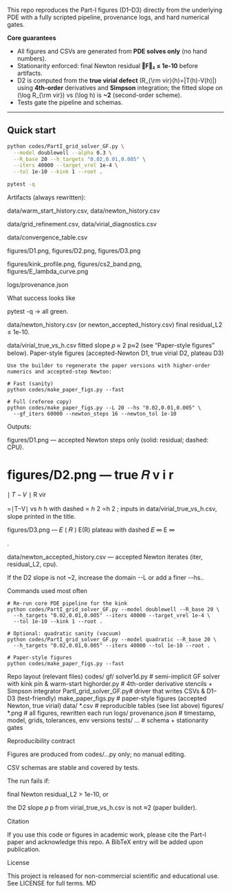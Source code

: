 This repo reproduces the Part-I figures (D1–D3) directly from the underlying PDE
with a fully scripted pipeline, provenance logs, and hard numerical gates.

**Core guarantees**
- All figures and CSVs are generated from **PDE solves only** (no hand numbers).
- Stationarity enforced: final Newton residual **‖F‖₂ ≤ 1e-10** before artifacts.
- D2 is computed from the **true virial defect** \(R_{\rm vir}(h)=|T(h)-V(h)|\)
  using **4th-order** derivatives and **Simpson** integration; the fitted slope
  on \(\log R_{\rm vir}\) vs \(\log h\) is **~2** (second-order scheme).
- Tests gate the pipeline and schemas.

---

## Quick start

```bash
python codes/PartI_grid_solver_GF.py \
  --model doublewell --alpha 0.3 \
  --R_base 20 --h_targets "0.02,0.01,0.005" \
  --iters 40000 --target_vrel 1e-4 \
  --tol 1e-10 --kink 1 --root .

pytest -q
```
Artifacts (always rewritten):

data/warm_start_history.csv, data/newton_history.csv

data/grid_refinement.csv, data/virial_diagnostics.csv

data/convergence_table.csv

figures/D1.png, figures/D2.png, figures/D3.png

figures/kink_profile.png, figures/cs2_band.png, figures/E_lambda_curve.png

logs/provenance.json

What success looks like

pytest -q → all green.

data/newton_history.csv (or newton_accepted_history.csv) final residual_L2 ≤ 1e-10.

data/virial_true_vs_h.csv fitted slope 
𝑝
≈
2
p≈2 (see “Paper-style figures” below).
Paper-style figures (accepted-Newton D1, true virial D2, plateau D3)
```
Use the builder to regenerate the paper versions with higher-order
numerics and accepted-step Newton:

# Fast (sanity)
python codes/make_paper_figs.py --fast

# Full (referee copy)
python codes/make_paper_figs.py --L 20 --hs "0.02,0.01,0.005" \
  --gf_iters 60000 --newton_steps 16 --newton_tol 1e-10
```

Outputs:

figures/D1.png — accepted Newton steps only (solid: residual; dashed: CPU).

figures/D2.png — true 
𝑅
v
i
r
=
∣
𝑇
−
𝑉
∣
R
vir
	​

=∣T−V∣ vs 
ℎ
h with dashed 
∝
ℎ
2
∝h
2
;
inputs in data/virial_true_vs_h.csv, slope printed in the title.

figures/D3.png — 
𝐸
(
𝑅
)
E(R) plateau with dashed 
𝐸
∞
E
∞
	​

.

data/newton_accepted_history.csv — accepted Newton iterates (iter, residual_L2, cpu).

If the D2 slope is not ~2, increase the domain --L or add a finer --hs..

Commands used most often
```
# Re-run core PDE pipeline for the kink
python codes/PartI_grid_solver_GF.py --model doublewell --R_base 20 \
  --h_targets "0.02,0.01,0.005" --iters 40000 --target_vrel 1e-4 \
  --tol 1e-10 --kink 1 --root .

# Optional: quadratic sanity (vacuum)
python codes/PartI_grid_solver_GF.py --model quadratic --R_base 20 \
  --h_targets "0.02,0.01,0.005" --iters 40000 --tol 1e-10 --root .

# Paper-style figures
python codes/make_paper_figs.py --fast
```

Repo layout (relevant files)
codes/
  gf/
    solver1d.py          # semi-implicit GF solver with kink pin & warm-start
    highorder.py         # 4th-order derivative stencils + Simpson integrator
  PartI_grid_solver_GF.py# driver that writes CSVs & D1–D3 (test-friendly)
  make_paper_figs.py     # paper-style figures (accepted Newton, true virial)
data/
  *.csv                  # reproducible tables (see list above)
figures/
  *.png                  # all figures, rewritten each run
logs/
  provenance.json        # timestamp, model, grids, tolerances, env versions
tests/
  ...                    # schema + stationarity gates


Reproducibility contract

Figures are produced from codes/…py only; no manual editing.

CSV schemas are stable and covered by tests.

The run fails if:

final Newton residual_L2 > 1e-10, or

the D2 slope 
𝑝
p from virial_true_vs_h.csv is not ≈2 (paper builder).

Citation

If you use this code or figures in academic work, please cite the Part-I paper
and acknowledge this repo. A BibTeX entry will be added upon publication.

License

This project is released for non-commercial scientific and educational use.
See LICENSE for full terms.
MD
